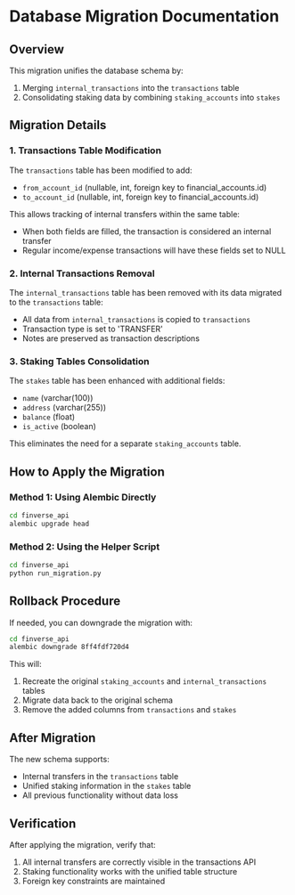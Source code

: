 # Database Migration Documentation

## Overview

This migration unifies the database schema by:
1. Merging `internal_transactions` into the `transactions` table
2. Consolidating staking data by combining `staking_accounts` into `stakes`

## Migration Details

### 1. Transactions Table Modification

The `transactions` table has been modified to add:
- `from_account_id` (nullable, int, foreign key to financial_accounts.id)
- `to_account_id` (nullable, int, foreign key to financial_accounts.id)

This allows tracking of internal transfers within the same table:
- When both fields are filled, the transaction is considered an internal transfer
- Regular income/expense transactions will have these fields set to NULL

### 2. Internal Transactions Removal

The `internal_transactions` table has been removed with its data migrated to the `transactions` table:
- All data from `internal_transactions` is copied to `transactions`
- Transaction type is set to 'TRANSFER'
- Notes are preserved as transaction descriptions

### 3. Staking Tables Consolidation

The `stakes` table has been enhanced with additional fields:
- `name` (varchar(100))
- `address` (varchar(255))
- `balance` (float)
- `is_active` (boolean)

This eliminates the need for a separate `staking_accounts` table.

## How to Apply the Migration

### Method 1: Using Alembic Directly

```bash
cd finverse_api
alembic upgrade head
```

### Method 2: Using the Helper Script

```bash
cd finverse_api
python run_migration.py
```

## Rollback Procedure

If needed, you can downgrade the migration with:

```bash
cd finverse_api
alembic downgrade 8ff4fdf720d4
```

This will:
1. Recreate the original `staking_accounts` and `internal_transactions` tables
2. Migrate data back to the original schema
3. Remove the added columns from `transactions` and `stakes`

## After Migration

The new schema supports:
- Internal transfers in the `transactions` table
- Unified staking information in the `stakes` table
- All previous functionality without data loss

## Verification

After applying the migration, verify that:
1. All internal transfers are correctly visible in the transactions API
2. Staking functionality works with the unified table structure
3. Foreign key constraints are maintained 